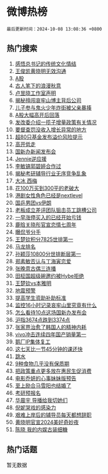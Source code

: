 # 微博热榜

`最后更新时间：2024-10-08 13:08:36 +0800`

## 热门搜索

1. [感悟总书记的传统文化情结](https://m.weibo.cn/search?containerid=100103type%3D1%26t%3D10%26q%3D%23%E6%84%9F%E6%82%9F%E6%80%BB%E4%B9%A6%E8%AE%B0%E7%9A%84%E4%BC%A0%E7%BB%9F%E6%96%87%E5%8C%96%E6%83%85%E7%BB%93%23&stream_entry_id=51&isnewpage=1&extparam=seat%3D1%26cate%3D10103%26filter_type%3Drealtimehot%26stream_entry_id%3D51%26c_type%3D51%26q%3D%2523%25E6%2584%259F%25E6%2582%259F%25E6%2580%25BB%25E4%25B9%25A6%25E8%25AE%25B0%25E7%259A%2584%25E4%25BC%25A0%25E7%25BB%259F%25E6%2596%2587%25E5%258C%2596%25E6%2583%2585%25E7%25BB%2593%2523%26pos%3D0%26dgr%3D0%26display_time%3D1728364115%26pre_seqid%3D172836411537601181360104)
1. [王俊凯黄晓明无效沟通](https://m.weibo.cn/search?containerid=100103type%3D1%26t%3D10%26q%3D%E7%8E%8B%E4%BF%8A%E5%87%AF%E9%BB%84%E6%99%93%E6%98%8E%E6%97%A0%E6%95%88%E6%B2%9F%E9%80%9A&stream_entry_id=31&isnewpage=1&extparam=seat%3D1%26band_rank%3D1%26lcate%3D5001%26stream_entry_id%3D31%26pos%3D0%26dgr%3D0%26flag%3D1%26filter_type%3Drealtimehot%26realpos%3D1%26c_type%3D31%26q%3D%25E7%258E%258B%25E4%25BF%258A%25E5%2587%25AF%25E9%25BB%2584%25E6%2599%2593%25E6%2598%258E%25E6%2597%25A0%25E6%2595%2588%25E6%25B2%259F%25E9%2580%259A%26cate%3D5001%26display_time%3D1728364115%26pre_seqid%3D172836411537601181360104)
1. [A股](https://m.weibo.cn/search?containerid=100103type%3D1%26t%3D10%26q%3DA%E8%82%A1&stream_entry_id=31&isnewpage=1&extparam=seat%3D1%26band_rank%3D2%26lcate%3D5001%26stream_entry_id%3D31%26pos%3D1%26dgr%3D0%26flag%3D2%26filter_type%3Drealtimehot%26realpos%3D2%26c_type%3D31%26q%3DA%25E8%2582%25A1%26cate%3D5001%26display_time%3D1728364115%26pre_seqid%3D172836411537601181360104)
1. [古人笔下的浪漫秋意](https://m.weibo.cn/search?containerid=100103type%3D1%26t%3D10%26q%3D%23%E5%8F%A4%E4%BA%BA%E7%AC%94%E4%B8%8B%E7%9A%84%E6%B5%AA%E6%BC%AB%E7%A7%8B%E6%84%8F%23&stream_entry_id=31&isnewpage=1&extparam=seat%3D1%26band_rank%3D3%26lcate%3D5001%26stream_entry_id%3D31%26pos%3D2%26dgr%3D0%26flag%3D1%26filter_type%3Drealtimehot%26realpos%3D3%26c_type%3D31%26q%3D%2523%25E5%258F%25A4%25E4%25BA%25BA%25E7%25AC%2594%25E4%25B8%258B%25E7%259A%2584%25E6%25B5%25AA%25E6%25BC%25AB%25E7%25A7%258B%25E6%2584%258F%2523%26cate%3D5001%26display_time%3D1728364115%26pre_seqid%3D172836411537601181360104)
1. [卢昱晓工作室声明](https://m.weibo.cn/search?containerid=100103type%3D1%26t%3D10%26q%3D%23%E5%8D%A2%E6%98%B1%E6%99%93%E5%B7%A5%E4%BD%9C%E5%AE%A4%E5%A3%B0%E6%98%8E%23&stream_entry_id=31&isnewpage=1&extparam=seat%3D1%26band_rank%3D4%26lcate%3D5001%26stream_entry_id%3D31%26pos%3D3%26dgr%3D0%26flag%3D1%26filter_type%3Drealtimehot%26realpos%3D4%26c_type%3D31%26q%3D%2523%25E5%258D%25A2%25E6%2598%25B1%25E6%2599%2593%25E5%25B7%25A5%25E4%25BD%259C%25E5%25AE%25A4%25E5%25A3%25B0%25E6%2598%258E%2523%26cate%3D5001%26display_time%3D1728364115%26pre_seqid%3D172836411537601181360104)
1. [揭秘擅闯哀牢山博主背后公司](https://m.weibo.cn/search?containerid=100103type%3D1%26t%3D10%26q%3D%23%E6%8F%AD%E7%A7%98%E6%93%85%E9%97%AF%E5%93%80%E7%89%A2%E5%B1%B1%E5%8D%9A%E4%B8%BB%E8%83%8C%E5%90%8E%E5%85%AC%E5%8F%B8%23&stream_entry_id=31&isnewpage=1&extparam=seat%3D1%26band_rank%3D5%26lcate%3D5001%26stream_entry_id%3D31%26pos%3D4%26dgr%3D0%26flag%3D1%26filter_type%3Drealtimehot%26realpos%3D5%26c_type%3D31%26q%3D%2523%25E6%258F%25AD%25E7%25A7%2598%25E6%2593%2585%25E9%2597%25AF%25E5%2593%2580%25E7%2589%25A2%25E5%25B1%25B1%25E5%258D%259A%25E4%25B8%25BB%25E8%2583%258C%25E5%2590%258E%25E5%2585%25AC%25E5%258F%25B8%2523%26cate%3D5001%26display_time%3D1728364115%26pre_seqid%3D172836411537601181360104)
1. [儿子参与鬼火少年炸街被父亲暴揍](https://m.weibo.cn/search?containerid=100103type%3D1%26t%3D10%26q%3D%23%E5%84%BF%E5%AD%90%E5%8F%82%E4%B8%8E%E9%AC%BC%E7%81%AB%E5%B0%91%E5%B9%B4%E7%82%B8%E8%A1%97%E8%A2%AB%E7%88%B6%E4%BA%B2%E6%9A%B4%E6%8F%8D%23&stream_entry_id=31&isnewpage=1&extparam=seat%3D1%26band_rank%3D6%26lcate%3D5001%26stream_entry_id%3D31%26pos%3D5%26dgr%3D0%26flag%3D0%26filter_type%3Drealtimehot%26realpos%3D6%26c_type%3D31%26q%3D%2523%25E5%2584%25BF%25E5%25AD%2590%25E5%258F%2582%25E4%25B8%258E%25E9%25AC%25BC%25E7%2581%25AB%25E5%25B0%2591%25E5%25B9%25B4%25E7%2582%25B8%25E8%25A1%2597%25E8%25A2%25AB%25E7%2588%25B6%25E4%25BA%25B2%25E6%259A%25B4%25E6%258F%258D%2523%26cate%3D5001%26display_time%3D1728364115%26pre_seqid%3D172836411537601181360104)
1. [A股大幅高开后回落](https://m.weibo.cn/search?containerid=100103type%3D1%26t%3D10%26q%3D%23A%E8%82%A1%E5%A4%A7%E5%B9%85%E9%AB%98%E5%BC%80%E5%90%8E%E5%9B%9E%E8%90%BD%23&stream_entry_id=31&isnewpage=1&extparam=seat%3D1%26band_rank%3D7%26lcate%3D5001%26stream_entry_id%3D31%26pos%3D6%26dgr%3D0%26flag%3D0%26filter_type%3Drealtimehot%26realpos%3D7%26c_type%3D31%26q%3D%2523A%25E8%2582%25A1%25E5%25A4%25A7%25E5%25B9%2585%25E9%25AB%2598%25E5%25BC%2580%25E5%2590%258E%25E5%259B%259E%25E8%2590%25BD%2523%26cate%3D5001%26display_time%3D1728364115%26pre_seqid%3D172836411537601181360104)
1. [发改委介绍一揽子增量政策有关情况](https://m.weibo.cn/search?containerid=100103type%3D1%26t%3D10%26q%3D%23%E5%8F%91%E6%94%B9%E5%A7%94%E4%BB%8B%E7%BB%8D%E4%B8%80%E6%8F%BD%E5%AD%90%E5%A2%9E%E9%87%8F%E6%94%BF%E7%AD%96%E6%9C%89%E5%85%B3%E6%83%85%E5%86%B5%23&stream_entry_id=31&isnewpage=1&extparam=seat%3D1%26band_rank%3D8%26lcate%3D5001%26stream_entry_id%3D31%26pos%3D7%26dgr%3D0%26flag%3D0%26filter_type%3Drealtimehot%26realpos%3D8%26c_type%3D31%26q%3D%2523%25E5%258F%2591%25E6%2594%25B9%25E5%25A7%2594%25E4%25BB%258B%25E7%25BB%258D%25E4%25B8%2580%25E6%258F%25BD%25E5%25AD%2590%25E5%25A2%259E%25E9%2587%258F%25E6%2594%25BF%25E7%25AD%2596%25E6%259C%2589%25E5%2585%25B3%25E6%2583%2585%25E5%2586%25B5%2523%26cate%3D5001%26display_time%3D1728364115%26pre_seqid%3D172836411537601181360104)
1. [要督查罚没收入增长异常的地方](https://m.weibo.cn/search?containerid=100103type%3D1%26t%3D10%26q%3D%23%E8%A6%81%E7%9D%A3%E6%9F%A5%E7%BD%9A%E6%B2%A1%E6%94%B6%E5%85%A5%E5%A2%9E%E9%95%BF%E5%BC%82%E5%B8%B8%E7%9A%84%E5%9C%B0%E6%96%B9%23&stream_entry_id=31&isnewpage=1&extparam=seat%3D1%26band_rank%3D9%26lcate%3D5001%26stream_entry_id%3D31%26pos%3D8%26dgr%3D0%26flag%3D1%26filter_type%3Drealtimehot%26realpos%3D9%26c_type%3D31%26q%3D%2523%25E8%25A6%2581%25E7%259D%25A3%25E6%259F%25A5%25E7%25BD%259A%25E6%25B2%25A1%25E6%2594%25B6%25E5%2585%25A5%25E5%25A2%259E%25E9%2595%25BF%25E5%25BC%2582%25E5%25B8%25B8%25E7%259A%2584%25E5%259C%25B0%25E6%2596%25B9%2523%26cate%3D5001%26display_time%3D1728364115%26pre_seqid%3D172836411537601181360104)
1. [超80只基金发布溢价风险提示](https://m.weibo.cn/search?containerid=100103type%3D1%26t%3D10%26q%3D%23%E8%B6%8580%E5%8F%AA%E5%9F%BA%E9%87%91%E5%8F%91%E5%B8%83%E6%BA%A2%E4%BB%B7%E9%A3%8E%E9%99%A9%E6%8F%90%E7%A4%BA%23&stream_entry_id=31&isnewpage=1&extparam=seat%3D1%26band_rank%3D10%26lcate%3D5001%26stream_entry_id%3D31%26pos%3D9%26dgr%3D0%26flag%3D1%26filter_type%3Drealtimehot%26realpos%3D10%26c_type%3D31%26q%3D%2523%25E8%25B6%258580%25E5%258F%25AA%25E5%259F%25BA%25E9%2587%2591%25E5%258F%2591%25E5%25B8%2583%25E6%25BA%25A2%25E4%25BB%25B7%25E9%25A3%258E%25E9%2599%25A9%25E6%258F%2590%25E7%25A4%25BA%2523%26cate%3D5001%26display_time%3D1728364115%26pre_seqid%3D172836411537601181360104)
1. [高开低走](https://m.weibo.cn/search?containerid=100103type%3D1%26t%3D10%26q%3D%E9%AB%98%E5%BC%80%E4%BD%8E%E8%B5%B0&stream_entry_id=31&isnewpage=1&extparam=seat%3D1%26band_rank%3D11%26lcate%3D5001%26stream_entry_id%3D31%26pos%3D10%26dgr%3D0%26flag%3D2%26filter_type%3Drealtimehot%26realpos%3D11%26c_type%3D31%26q%3D%25E9%25AB%2598%25E5%25BC%2580%25E4%25BD%258E%25E8%25B5%25B0%26cate%3D5001%26display_time%3D1728364115%26pre_seqid%3D172836411537601181360104)
1. [国新办新闻发布会](https://m.weibo.cn/search?containerid=100103type%3D1%26t%3D10%26q%3D%23%E5%9B%BD%E6%96%B0%E5%8A%9E%E6%96%B0%E9%97%BB%E5%8F%91%E5%B8%83%E4%BC%9A%23&stream_entry_id=31&isnewpage=1&extparam=seat%3D1%26band_rank%3D12%26lcate%3D5001%26stream_entry_id%3D31%26pos%3D11%26dgr%3D0%26flag%3D0%26filter_type%3Drealtimehot%26realpos%3D12%26c_type%3D31%26q%3D%2523%25E5%259B%25BD%25E6%2596%25B0%25E5%258A%259E%25E6%2596%25B0%25E9%2597%25BB%25E5%258F%2591%25E5%25B8%2583%25E4%25BC%259A%2523%26cate%3D5001%26display_time%3D1728364115%26pre_seqid%3D172836411537601181360104)
1. [Jennie逆应援](https://m.weibo.cn/search?containerid=100103type%3D1%26t%3D10%26q%3DJennie%E9%80%86%E5%BA%94%E6%8F%B4&stream_entry_id=31&isnewpage=1&extparam=seat%3D1%26band_rank%3D13%26lcate%3D5001%26stream_entry_id%3D31%26pos%3D12%26dgr%3D0%26flag%3D1%26filter_type%3Drealtimehot%26realpos%3D13%26c_type%3D31%26q%3DJennie%25E9%2580%2586%25E5%25BA%2594%25E6%258F%25B4%26cate%3D5001%26display_time%3D1728364115%26pre_seqid%3D172836411537601181360104)
1. [李敏镐郭碧婷合作过](https://m.weibo.cn/search?containerid=100103type%3D1%26t%3D10%26q%3D%E6%9D%8E%E6%95%8F%E9%95%90%E9%83%AD%E7%A2%A7%E5%A9%B7%E5%90%88%E4%BD%9C%E8%BF%87&stream_entry_id=31&isnewpage=1&extparam=seat%3D1%26band_rank%3D14%26lcate%3D5001%26stream_entry_id%3D31%26pos%3D13%26dgr%3D0%26flag%3D1%26filter_type%3Drealtimehot%26realpos%3D14%26c_type%3D31%26q%3D%25E6%259D%258E%25E6%2595%258F%25E9%2595%2590%25E9%2583%25AD%25E7%25A2%25A7%25E5%25A9%25B7%25E5%2590%2588%25E4%25BD%259C%25E8%25BF%2587%26cate%3D5001%26display_time%3D1728364115%26pre_seqid%3D172836411537601181360104)
1. [揭秘考研辅导行业无序竞争乱象](https://m.weibo.cn/search?containerid=100103type%3D1%26t%3D10%26q%3D%23%E6%8F%AD%E7%A7%98%E8%80%83%E7%A0%94%E8%BE%85%E5%AF%BC%E8%A1%8C%E4%B8%9A%E6%97%A0%E5%BA%8F%E7%AB%9E%E4%BA%89%E4%B9%B1%E8%B1%A1%23&stream_entry_id=31&isnewpage=1&extparam=seat%3D1%26band_rank%3D15%26lcate%3D5001%26stream_entry_id%3D31%26pos%3D14%26dgr%3D0%26flag%3D1%26filter_type%3Drealtimehot%26realpos%3D15%26c_type%3D31%26q%3D%2523%25E6%258F%25AD%25E7%25A7%2598%25E8%2580%2583%25E7%25A0%2594%25E8%25BE%2585%25E5%25AF%25BC%25E8%25A1%258C%25E4%25B8%259A%25E6%2597%25A0%25E5%25BA%258F%25E7%25AB%259E%25E4%25BA%2589%25E4%25B9%25B1%25E8%25B1%25A1%2523%26cate%3D5001%26display_time%3D1728364115%26pre_seqid%3D172836411537601181360104)
1. [大冰 西梅](https://m.weibo.cn/search?containerid=100103type%3D1%26t%3D10%26q%3D%E5%A4%A7%E5%86%B0+%E8%A5%BF%E6%A2%85&stream_entry_id=31&isnewpage=1&extparam=seat%3D1%26band_rank%3D16%26lcate%3D5001%26stream_entry_id%3D31%26pos%3D15%26dgr%3D0%26flag%3D1%26filter_type%3Drealtimehot%26realpos%3D16%26c_type%3D31%26q%3D%25E5%25A4%25A7%25E5%2586%25B0%2520%25E8%25A5%25BF%25E6%25A2%2585%26cate%3D5001%26display_time%3D1728364115%26pre_seqid%3D172836411537601181360104)
1. [花100万买到300平的老破大](https://m.weibo.cn/search?containerid=100103type%3D1%26t%3D10%26q%3D%E8%8A%B1100%E4%B8%87%E4%B9%B0%E5%88%B0300%E5%B9%B3%E7%9A%84%E8%80%81%E7%A0%B4%E5%A4%A7&stream_entry_id=31&isnewpage=1&extparam=seat%3D1%26band_rank%3D17%26lcate%3D5001%26stream_entry_id%3D31%26pos%3D16%26dgr%3D0%26flag%3D1%26filter_type%3Drealtimehot%26realpos%3D17%26c_type%3D31%26q%3D%25E8%258A%25B1100%25E4%25B8%2587%25E4%25B9%25B0%25E5%2588%25B0300%25E5%25B9%25B3%25E7%259A%2584%25E8%2580%2581%25E7%25A0%25B4%25E5%25A4%25A7%26cate%3D5001%26display_time%3D1728364115%26pre_seqid%3D172836411537601181360104)
1. [港剧女性角色已经是nextlevel](https://m.weibo.cn/search?containerid=100103type%3D1%26t%3D10%26q%3D%E6%B8%AF%E5%89%A7%E5%A5%B3%E6%80%A7%E8%A7%92%E8%89%B2%E5%B7%B2%E7%BB%8F%E6%98%AFnextlevel&stream_entry_id=31&isnewpage=1&extparam=seat%3D1%26band_rank%3D18%26lcate%3D5001%26stream_entry_id%3D31%26pos%3D17%26dgr%3D0%26flag%3D1%26filter_type%3Drealtimehot%26realpos%3D18%26c_type%3D31%26q%3D%25E6%25B8%25AF%25E5%2589%25A7%25E5%25A5%25B3%25E6%2580%25A7%25E8%25A7%2592%25E8%2589%25B2%25E5%25B7%25B2%25E7%25BB%258F%25E6%2598%25AFnextlevel%26cate%3D5001%26display_time%3D1728364115%26pre_seqid%3D172836411537601181360104)
1. [国乒男团vs伊朗](https://m.weibo.cn/search?containerid=100103type%3D1%26t%3D10%26q%3D%23%E5%9B%BD%E4%B9%92%E7%94%B7%E5%9B%A2vs%E4%BC%8A%E6%9C%97%23&stream_entry_id=31&isnewpage=1&extparam=seat%3D1%26band_rank%3D19%26lcate%3D5001%26stream_entry_id%3D31%26pos%3D18%26dgr%3D0%26flag%3D1%26filter_type%3Drealtimehot%26realpos%3D19%26c_type%3D31%26q%3D%2523%25E5%259B%25BD%25E4%25B9%2592%25E7%2594%25B7%25E5%259B%25A2vs%25E4%25BC%258A%25E6%259C%2597%2523%26cate%3D5001%26display_time%3D1728364115%26pre_seqid%3D172836411537601181360104)
1. [老板成立差评团队狙击员工跳槽公司](https://m.weibo.cn/search?containerid=100103type%3D1%26t%3D10%26q%3D%23%E8%80%81%E6%9D%BF%E6%88%90%E7%AB%8B%E5%B7%AE%E8%AF%84%E5%9B%A2%E9%98%9F%E7%8B%99%E5%87%BB%E5%91%98%E5%B7%A5%E8%B7%B3%E6%A7%BD%E5%85%AC%E5%8F%B8%23&stream_entry_id=31&isnewpage=1&extparam=seat%3D1%26band_rank%3D20%26lcate%3D5001%26stream_entry_id%3D31%26pos%3D19%26dgr%3D0%26flag%3D1%26filter_type%3Drealtimehot%26realpos%3D20%26c_type%3D31%26q%3D%2523%25E8%2580%2581%25E6%259D%25BF%25E6%2588%2590%25E7%25AB%258B%25E5%25B7%25AE%25E8%25AF%2584%25E5%259B%25A2%25E9%2598%259F%25E7%258B%2599%25E5%2587%25BB%25E5%2591%2598%25E5%25B7%25A5%25E8%25B7%25B3%25E6%25A7%25BD%25E5%2585%25AC%25E5%258F%25B8%2523%26cate%3D5001%26display_time%3D1728364115%26pre_seqid%3D172836411537601181360104)
1. [一早涨停买入的已经开始亏钱](https://m.weibo.cn/search?containerid=100103type%3D1%26t%3D10%26q%3D%23%E4%B8%80%E6%97%A9%E6%B6%A8%E5%81%9C%E4%B9%B0%E5%85%A5%E7%9A%84%E5%B7%B2%E7%BB%8F%E5%BC%80%E5%A7%8B%E4%BA%8F%E9%92%B1%23&stream_entry_id=31&isnewpage=1&extparam=seat%3D1%26band_rank%3D21%26lcate%3D5001%26stream_entry_id%3D31%26pos%3D20%26dgr%3D0%26flag%3D1%26filter_type%3Drealtimehot%26realpos%3D21%26c_type%3D31%26q%3D%2523%25E4%25B8%2580%25E6%2597%25A9%25E6%25B6%25A8%25E5%2581%259C%25E4%25B9%25B0%25E5%2585%25A5%25E7%259A%2584%25E5%25B7%25B2%25E7%25BB%258F%25E5%25BC%2580%25E5%25A7%258B%25E4%25BA%258F%25E9%2592%25B1%2523%26cate%3D5001%26display_time%3D1728364115%26pre_seqid%3D172836411537601181360104)
1. [鹿晗关晓彤官宣恋情七周年](https://m.weibo.cn/search?containerid=100103type%3D1%26t%3D10%26q%3D%23%E9%B9%BF%E6%99%97%E5%85%B3%E6%99%93%E5%BD%A4%E5%AE%98%E5%AE%A3%E6%81%8B%E6%83%85%E4%B8%83%E5%91%A8%E5%B9%B4%23&stream_entry_id=31&isnewpage=1&extparam=seat%3D1%26band_rank%3D22%26lcate%3D5001%26stream_entry_id%3D31%26pos%3D21%26dgr%3D0%26flag%3D0%26filter_type%3Drealtimehot%26realpos%3D22%26c_type%3D31%26q%3D%2523%25E9%25B9%25BF%25E6%2599%2597%25E5%2585%25B3%25E6%2599%2593%25E5%25BD%25A4%25E5%25AE%2598%25E5%25AE%25A3%25E6%2581%258B%25E6%2583%2585%25E4%25B8%2583%25E5%2591%25A8%25E5%25B9%25B4%2523%26cate%3D5001%26display_time%3D1728364115%26pre_seqid%3D172836411537601181360104)
1. [曝侃爷分手](https://m.weibo.cn/search?containerid=100103type%3D1%26t%3D10%26q%3D%23%E6%9B%9D%E4%BE%83%E7%88%B7%E5%88%86%E6%89%8B%23&stream_entry_id=31&isnewpage=1&extparam=seat%3D1%26band_rank%3D23%26lcate%3D5001%26stream_entry_id%3D31%26pos%3D22%26dgr%3D0%26flag%3D2%26filter_type%3Drealtimehot%26realpos%3D23%26c_type%3D31%26q%3D%2523%25E6%259B%259D%25E4%25BE%2583%25E7%2588%25B7%25E5%2588%2586%25E6%2589%258B%2523%26cate%3D5001%26display_time%3D1728364115%26pre_seqid%3D172836411537601181360104)
1. [王楚钦积分7825世排第一](https://m.weibo.cn/search?containerid=100103type%3D1%26t%3D10%26q%3D%23%E7%8E%8B%E6%A5%9A%E9%92%A6%E7%A7%AF%E5%88%867825%E4%B8%96%E6%8E%92%E7%AC%AC%E4%B8%80%23&stream_entry_id=31&isnewpage=1&extparam=seat%3D1%26band_rank%3D24%26lcate%3D5001%26stream_entry_id%3D31%26pos%3D23%26dgr%3D0%26flag%3D2%26filter_type%3Drealtimehot%26realpos%3D24%26c_type%3D31%26q%3D%2523%25E7%258E%258B%25E6%25A5%259A%25E9%2592%25A6%25E7%25A7%25AF%25E5%2588%25867825%25E4%25B8%2596%25E6%258E%2592%25E7%25AC%25AC%25E4%25B8%2580%2523%26cate%3D5001%26display_time%3D1728364115%26pre_seqid%3D172836411537601181360104)
1. [马龙排名](https://m.weibo.cn/search?containerid=100103type%3D1%26t%3D10%26q%3D%E9%A9%AC%E9%BE%99%E6%8E%92%E5%90%8D&stream_entry_id=31&isnewpage=1&extparam=seat%3D1%26band_rank%3D25%26lcate%3D5001%26stream_entry_id%3D31%26pos%3D24%26dgr%3D0%26flag%3D0%26filter_type%3Drealtimehot%26realpos%3D25%26c_type%3D31%26q%3D%25E9%25A9%25AC%25E9%25BE%2599%25E6%258E%2592%25E5%2590%258D%26cate%3D5001%26display_time%3D1728364115%26pre_seqid%3D172836411537601181360104)
1. [孙颖莎10800分世排断层第一](https://m.weibo.cn/search?containerid=100103type%3D1%26t%3D10%26q%3D%23%E5%AD%99%E9%A2%96%E8%8E%8E10800%E5%88%86%E4%B8%96%E6%8E%92%E6%96%AD%E5%B1%82%E7%AC%AC%E4%B8%80%23&stream_entry_id=31&isnewpage=1&extparam=seat%3D1%26band_rank%3D26%26lcate%3D5001%26stream_entry_id%3D31%26pos%3D25%26dgr%3D0%26flag%3D0%26filter_type%3Drealtimehot%26realpos%3D26%26c_type%3D31%26q%3D%2523%25E5%25AD%2599%25E9%25A2%2596%25E8%258E%258E10800%25E5%2588%2586%25E4%25B8%2596%25E6%258E%2592%25E6%2596%25AD%25E5%25B1%2582%25E7%25AC%25AC%25E4%25B8%2580%2523%26cate%3D5001%26display_time%3D1728364115%26pre_seqid%3D172836411537601181360104)
1. [郑素敏否认与丁海寅恋爱](https://m.weibo.cn/search?containerid=100103type%3D1%26t%3D10%26q%3D%23%E9%83%91%E7%B4%A0%E6%95%8F%E5%90%A6%E8%AE%A4%E4%B8%8E%E4%B8%81%E6%B5%B7%E5%AF%85%E6%81%8B%E7%88%B1%23&stream_entry_id=31&isnewpage=1&extparam=seat%3D1%26band_rank%3D27%26lcate%3D5001%26stream_entry_id%3D31%26pos%3D26%26dgr%3D0%26flag%3D1%26filter_type%3Drealtimehot%26realpos%3D27%26c_type%3D31%26q%3D%2523%25E9%2583%2591%25E7%25B4%25A0%25E6%2595%258F%25E5%2590%25A6%25E8%25AE%25A4%25E4%25B8%258E%25E4%25B8%2581%25E6%25B5%25B7%25E5%25AF%2585%25E6%2581%258B%25E7%2588%25B1%2523%26cate%3D5001%26display_time%3D1728364115%26pre_seqid%3D172836411537601181360104)
1. [张晚意古偶三连播](https://m.weibo.cn/search?containerid=100103type%3D1%26t%3D10%26q%3D%E5%BC%A0%E6%99%9A%E6%84%8F%E5%8F%A4%E5%81%B6%E4%B8%89%E8%BF%9E%E6%92%AD&stream_entry_id=31&isnewpage=1&extparam=seat%3D1%26band_rank%3D28%26lcate%3D5001%26stream_entry_id%3D31%26pos%3D27%26dgr%3D0%26flag%3D1%26filter_type%3Drealtimehot%26realpos%3D28%26c_type%3D31%26q%3D%25E5%25BC%25A0%25E6%2599%259A%25E6%2584%258F%25E5%258F%25A4%25E5%2581%25B6%25E4%25B8%2589%25E8%25BF%259E%25E6%2592%25AD%26cate%3D5001%26display_time%3D1728364115%26pre_seqid%3D172836411537601181360104)
1. [田柾国超级碗邀约被Hybe拒绝](https://m.weibo.cn/search?containerid=100103type%3D1%26t%3D10%26q%3D%23%E7%94%B0%E6%9F%BE%E5%9B%BD%E8%B6%85%E7%BA%A7%E7%A2%97%E9%82%80%E7%BA%A6%E8%A2%ABHybe%E6%8B%92%E7%BB%9D%23&stream_entry_id=31&isnewpage=1&extparam=seat%3D1%26band_rank%3D29%26lcate%3D5001%26stream_entry_id%3D31%26pos%3D28%26dgr%3D0%26flag%3D1%26filter_type%3Drealtimehot%26realpos%3D29%26c_type%3D31%26q%3D%2523%25E7%2594%25B0%25E6%259F%25BE%25E5%259B%25BD%25E8%25B6%2585%25E7%25BA%25A7%25E7%25A2%2597%25E9%2582%2580%25E7%25BA%25A6%25E8%25A2%25ABHybe%25E6%258B%2592%25E7%25BB%259D%2523%26cate%3D5001%26display_time%3D1728364115%26pre_seqid%3D172836411537601181360104)
1. [王楚钦vs本雅明](https://m.weibo.cn/search?containerid=100103type%3D1%26t%3D10%26q%3D%23%E7%8E%8B%E6%A5%9A%E9%92%A6vs%E6%9C%AC%E9%9B%85%E6%98%8E%23&stream_entry_id=31&isnewpage=1&extparam=seat%3D1%26band_rank%3D30%26lcate%3D5001%26stream_entry_id%3D31%26pos%3D29%26dgr%3D0%26flag%3D1%26filter_type%3Drealtimehot%26realpos%3D30%26c_type%3D31%26q%3D%2523%25E7%258E%258B%25E6%25A5%259A%25E9%2592%25A6vs%25E6%259C%25AC%25E9%259B%2585%25E6%2598%258E%2523%26cate%3D5001%26display_time%3D1728364115%26pre_seqid%3D172836411537601181360104)
1. [地震预警](https://m.weibo.cn/search?containerid=100103type%3D1%26t%3D10%26q%3D%E5%9C%B0%E9%9C%87%E9%A2%84%E8%AD%A6&stream_entry_id=31&isnewpage=1&extparam=seat%3D1%26band_rank%3D31%26lcate%3D5001%26stream_entry_id%3D31%26pos%3D30%26dgr%3D0%26flag%3D0%26filter_type%3Drealtimehot%26realpos%3D31%26c_type%3D31%26q%3D%25E5%259C%25B0%25E9%259C%2587%25E9%25A2%2584%25E8%25AD%25A6%26cate%3D5001%26display_time%3D1728364115%26pre_seqid%3D172836411537601181360104)
1. [提高学生资助补助标准](https://m.weibo.cn/search?containerid=100103type%3D1%26t%3D10%26q%3D%23%E6%8F%90%E9%AB%98%E5%AD%A6%E7%94%9F%E8%B5%84%E5%8A%A9%E8%A1%A5%E5%8A%A9%E6%A0%87%E5%87%86%23&stream_entry_id=31&isnewpage=1&extparam=seat%3D1%26band_rank%3D32%26lcate%3D5001%26stream_entry_id%3D31%26pos%3D31%26dgr%3D0%26flag%3D0%26filter_type%3Drealtimehot%26realpos%3D32%26c_type%3D31%26q%3D%2523%25E6%258F%2590%25E9%25AB%2598%25E5%25AD%25A6%25E7%2594%259F%25E8%25B5%2584%25E5%258A%25A9%25E8%25A1%25A5%25E5%258A%25A9%25E6%25A0%2587%25E5%2587%2586%2523%26cate%3D5001%26display_time%3D1728364115%26pre_seqid%3D172836411537601181360104)
1. [监控16小时记录哀牢山里究竟有什么](https://m.weibo.cn/search?containerid=100103type%3D1%26t%3D10%26q%3D%23%E7%9B%91%E6%8E%A716%E5%B0%8F%E6%97%B6%E8%AE%B0%E5%BD%95%E5%93%80%E7%89%A2%E5%B1%B1%E9%87%8C%E7%A9%B6%E7%AB%9F%E6%9C%89%E4%BB%80%E4%B9%88%23&stream_entry_id=31&isnewpage=1&extparam=seat%3D1%26band_rank%3D33%26lcate%3D5001%26stream_entry_id%3D31%26pos%3D32%26dgr%3D0%26flag%3D0%26filter_type%3Drealtimehot%26realpos%3D33%26c_type%3D31%26q%3D%2523%25E7%259B%2591%25E6%258E%25A716%25E5%25B0%258F%25E6%2597%25B6%25E8%25AE%25B0%25E5%25BD%2595%25E5%2593%2580%25E7%2589%25A2%25E5%25B1%25B1%25E9%2587%258C%25E7%25A9%25B6%25E7%25AB%259F%25E6%259C%2589%25E4%25BB%2580%25E4%25B9%2588%2523%26cate%3D5001%26display_time%3D1728364115%26pre_seqid%3D172836411537601181360104)
1. [怎么看待10点这场国新办发布会](https://m.weibo.cn/search?containerid=100103type%3D1%26t%3D10%26q%3D%23%E6%80%8E%E4%B9%88%E7%9C%8B%E5%BE%8510%E7%82%B9%E8%BF%99%E5%9C%BA%E5%9B%BD%E6%96%B0%E5%8A%9E%E5%8F%91%E5%B8%83%E4%BC%9A%23&stream_entry_id=31&isnewpage=1&extparam=seat%3D1%26band_rank%3D34%26lcate%3D5001%26stream_entry_id%3D31%26pos%3D33%26dgr%3D0%26flag%3D0%26filter_type%3Drealtimehot%26realpos%3D34%26c_type%3D31%26q%3D%2523%25E6%2580%258E%25E4%25B9%2588%25E7%259C%258B%25E5%25BE%258510%25E7%2582%25B9%25E8%25BF%2599%25E5%259C%25BA%25E5%259B%25BD%25E6%2596%25B0%25E5%258A%259E%25E5%258F%2591%25E5%25B8%2583%25E4%25BC%259A%2523%26cate%3D5001%26display_time%3D1728364115%26pre_seqid%3D172836411537601181360104)
1. [沪指3674点跌到3374点](https://m.weibo.cn/search?containerid=100103type%3D1%26t%3D10%26q%3D%23%E6%B2%AA%E6%8C%873674%E7%82%B9%E8%B7%8C%E5%88%B03374%E7%82%B9%23&stream_entry_id=31&isnewpage=1&extparam=seat%3D1%26band_rank%3D35%26lcate%3D5001%26stream_entry_id%3D31%26pos%3D34%26dgr%3D0%26flag%3D1%26filter_type%3Drealtimehot%26realpos%3D35%26c_type%3D31%26q%3D%2523%25E6%25B2%25AA%25E6%258C%25873674%25E7%2582%25B9%25E8%25B7%258C%25E5%2588%25B03374%25E7%2582%25B9%2523%26cate%3D5001%26display_time%3D1728364115%26pre_seqid%3D172836411537601181360104)
1. [张家界治愈了韩国人的精神内耗](https://m.weibo.cn/search?containerid=100103type%3D1%26t%3D10%26q%3D%23%E5%BC%A0%E5%AE%B6%E7%95%8C%E6%B2%BB%E6%84%88%E4%BA%86%E9%9F%A9%E5%9B%BD%E4%BA%BA%E7%9A%84%E7%B2%BE%E7%A5%9E%E5%86%85%E8%80%97%23&stream_entry_id=31&isnewpage=1&extparam=seat%3D1%26band_rank%3D36%26lcate%3D5001%26stream_entry_id%3D31%26pos%3D35%26dgr%3D0%26flag%3D1%26filter_type%3Drealtimehot%26realpos%3D36%26c_type%3D31%26q%3D%2523%25E5%25BC%25A0%25E5%25AE%25B6%25E7%2595%258C%25E6%25B2%25BB%25E6%2584%2588%25E4%25BA%2586%25E9%259F%25A9%25E5%259B%25BD%25E4%25BA%25BA%25E7%259A%2584%25E7%25B2%25BE%25E7%25A5%259E%25E5%2586%2585%25E8%2580%2597%2523%26cate%3D5001%26display_time%3D1728364115%26pre_seqid%3D172836411537601181360104)
1. [vivo冲击连续四年国产销量第一](https://m.weibo.cn/search?containerid=100103type%3D1%26t%3D10%26q%3D%23vivo%E5%86%B2%E5%87%BB%E8%BF%9E%E7%BB%AD%E5%9B%9B%E5%B9%B4%E5%9B%BD%E4%BA%A7%E9%94%80%E9%87%8F%E7%AC%AC%E4%B8%80%23&stream_entry_id=31&isnewpage=1&extparam=seat%3D1%26band_rank%3D37%26lcate%3D5001%26stream_entry_id%3D31%26pos%3D36%26dgr%3D0%26flag%3D0%26adid%3D258115%26filter_type%3Drealtimehot%26realpos%3D37%26c_type%3D31%26q%3D%2523vivo%25E5%2586%25B2%25E5%2587%25BB%25E8%25BF%259E%25E7%25BB%25AD%25E5%259B%259B%25E5%25B9%25B4%25E5%259B%25BD%25E4%25BA%25A7%25E9%2594%2580%25E9%2587%258F%25E7%25AC%25AC%25E4%25B8%2580%2523%26cate%3D5001%26display_time%3D1728364115%26pre_seqid%3D172836411537601181360104)
1. [鹅厂IP集体复工](https://m.weibo.cn/search?containerid=100103type%3D1%26t%3D10%26q%3D%23%E9%B9%85%E5%8E%82IP%E9%9B%86%E4%BD%93%E5%A4%8D%E5%B7%A5%23&stream_entry_id=31&isnewpage=1&extparam=seat%3D1%26band_rank%3D38%26lcate%3D5001%26stream_entry_id%3D31%26pos%3D37%26dgr%3D0%26flag%3D1%26filter_type%3Drealtimehot%26realpos%3D38%26c_type%3D31%26q%3D%2523%25E9%25B9%2585%25E5%258E%2582IP%25E9%259B%2586%25E4%25BD%2593%25E5%25A4%258D%25E5%25B7%25A5%2523%26cate%3D5001%26display_time%3D1728364115%26pre_seqid%3D172836411537601181360104)
1. [这七天比一节45分钟的课还快](https://m.weibo.cn/search?containerid=100103type%3D1%26t%3D10%26q%3D%23%E8%BF%99%E4%B8%83%E5%A4%A9%E6%AF%94%E4%B8%80%E8%8A%8245%E5%88%86%E9%92%9F%E7%9A%84%E8%AF%BE%E8%BF%98%E5%BF%AB%23&stream_entry_id=31&isnewpage=1&extparam=seat%3D1%26band_rank%3D39%26lcate%3D5001%26stream_entry_id%3D31%26pos%3D38%26dgr%3D0%26flag%3D1%26filter_type%3Drealtimehot%26realpos%3D39%26c_type%3D31%26q%3D%2523%25E8%25BF%2599%25E4%25B8%2583%25E5%25A4%25A9%25E6%25AF%2594%25E4%25B8%2580%25E8%258A%258245%25E5%2588%2586%25E9%2592%259F%25E7%259A%2584%25E8%25AF%25BE%25E8%25BF%2598%25E5%25BF%25AB%2523%26cate%3D5001%26display_time%3D1728364115%26pre_seqid%3D172836411537601181360104)
1. [跳水](https://m.weibo.cn/search?containerid=100103type%3D1%26t%3D10%26q%3D%E8%B7%B3%E6%B0%B4&stream_entry_id=31&isnewpage=1&extparam=seat%3D1%26band_rank%3D40%26lcate%3D5001%26stream_entry_id%3D31%26pos%3D39%26dgr%3D0%26flag%3D0%26filter_type%3Drealtimehot%26realpos%3D40%26c_type%3D31%26q%3D%25E8%25B7%25B3%25E6%25B0%25B4%26cate%3D5001%26display_time%3D1728364115%26pre_seqid%3D172836411537601181360104)
1. [9种食物几乎没有保质期](https://m.weibo.cn/search?containerid=100103type%3D1%26t%3D10%26q%3D%239%E7%A7%8D%E9%A3%9F%E7%89%A9%E5%87%A0%E4%B9%8E%E6%B2%A1%E6%9C%89%E4%BF%9D%E8%B4%A8%E6%9C%9F%23&stream_entry_id=31&isnewpage=1&extparam=seat%3D1%26band_rank%3D41%26lcate%3D5001%26stream_entry_id%3D31%26pos%3D40%26dgr%3D0%26flag%3D0%26filter_type%3Drealtimehot%26realpos%3D41%26c_type%3D31%26q%3D%25239%25E7%25A7%258D%25E9%25A3%259F%25E7%2589%25A9%25E5%2587%25A0%25E4%25B9%258E%25E6%25B2%25A1%25E6%259C%2589%25E4%25BF%259D%25E8%25B4%25A8%25E6%259C%259F%2523%26cate%3D5001%26display_time%3D1728364115%26pre_seqid%3D172836411537601181360104)
1. [把政策重点更多放在惠民生促消费](https://m.weibo.cn/search?containerid=100103type%3D1%26t%3D10%26q%3D%23%E6%8A%8A%E6%94%BF%E7%AD%96%E9%87%8D%E7%82%B9%E6%9B%B4%E5%A4%9A%E6%94%BE%E5%9C%A8%E6%83%A0%E6%B0%91%E7%94%9F%E4%BF%83%E6%B6%88%E8%B4%B9%23&stream_entry_id=31&isnewpage=1&extparam=seat%3D1%26band_rank%3D42%26lcate%3D5001%26stream_entry_id%3D31%26pos%3D41%26dgr%3D0%26flag%3D1%26filter_type%3Drealtimehot%26realpos%3D42%26c_type%3D31%26q%3D%2523%25E6%258A%258A%25E6%2594%25BF%25E7%25AD%2596%25E9%2587%258D%25E7%2582%25B9%25E6%259B%25B4%25E5%25A4%259A%25E6%2594%25BE%25E5%259C%25A8%25E6%2583%25A0%25E6%25B0%2591%25E7%2594%259F%25E4%25BF%2583%25E6%25B6%2588%25E8%25B4%25B9%2523%26cate%3D5001%26display_time%3D1728364115%26pre_seqid%3D172836411537601181360104)
1. [电影乔妍的心事妹妹版预告](https://m.weibo.cn/search?containerid=100103type%3D1%26t%3D10%26q%3D%23%E7%94%B5%E5%BD%B1%E4%B9%94%E5%A6%8D%E7%9A%84%E5%BF%83%E4%BA%8B%E5%A6%B9%E5%A6%B9%E7%89%88%E9%A2%84%E5%91%8A%23&stream_entry_id=31&isnewpage=1&extparam=seat%3D1%26band_rank%3D43%26lcate%3D5001%26stream_entry_id%3D31%26pos%3D42%26dgr%3D0%26flag%3D0%26filter_type%3Drealtimehot%26realpos%3D43%26c_type%3D31%26q%3D%2523%25E7%2594%25B5%25E5%25BD%25B1%25E4%25B9%2594%25E5%25A6%258D%25E7%259A%2584%25E5%25BF%2583%25E4%25BA%258B%25E5%25A6%25B9%25E5%25A6%25B9%25E7%2589%2588%25E9%25A2%2584%25E5%2591%258A%2523%26cate%3D5001%26display_time%3D1728364115%26pre_seqid%3D172836411537601181360104)
1. [至上励合马雪阳也结婚了](https://m.weibo.cn/search?containerid=100103type%3D1%26t%3D10%26q%3D%23%E8%87%B3%E4%B8%8A%E5%8A%B1%E5%90%88%E9%A9%AC%E9%9B%AA%E9%98%B3%E4%B9%9F%E7%BB%93%E5%A9%9A%E4%BA%86%23&stream_entry_id=31&isnewpage=1&extparam=seat%3D1%26band_rank%3D44%26lcate%3D5001%26stream_entry_id%3D31%26pos%3D43%26dgr%3D0%26flag%3D1%26filter_type%3Drealtimehot%26realpos%3D44%26c_type%3D31%26q%3D%2523%25E8%2587%25B3%25E4%25B8%258A%25E5%258A%25B1%25E5%2590%2588%25E9%25A9%25AC%25E9%259B%25AA%25E9%2598%25B3%25E4%25B9%259F%25E7%25BB%2593%25E5%25A9%259A%25E4%25BA%2586%2523%26cate%3D5001%26display_time%3D1728364115%26pre_seqid%3D172836411537601181360104)
1. [考研预报名](https://m.weibo.cn/search?containerid=100103type%3D1%26t%3D10%26q%3D%E8%80%83%E7%A0%94%E9%A2%84%E6%8A%A5%E5%90%8D&stream_entry_id=31&isnewpage=1&extparam=seat%3D1%26band_rank%3D45%26lcate%3D5001%26stream_entry_id%3D31%26pos%3D44%26dgr%3D0%26flag%3D1%26filter_type%3Drealtimehot%26realpos%3D45%26c_type%3D31%26q%3D%25E8%2580%2583%25E7%25A0%2594%25E9%25A2%2584%25E6%258A%25A5%25E5%2590%258D%26cate%3D5001%26display_time%3D1728364115%26pre_seqid%3D172836411537601181360104)
1. [华晨宇 导播给我切她们](https://m.weibo.cn/search?containerid=100103type%3D1%26t%3D10%26q%3D%E5%8D%8E%E6%99%A8%E5%AE%87+%E5%AF%BC%E6%92%AD%E7%BB%99%E6%88%91%E5%88%87%E5%A5%B9%E4%BB%AC&stream_entry_id=31&isnewpage=1&extparam=seat%3D1%26band_rank%3D46%26lcate%3D5001%26stream_entry_id%3D31%26pos%3D45%26dgr%3D0%26flag%3D1%26filter_type%3Drealtimehot%26realpos%3D46%26c_type%3D31%26q%3D%25E5%258D%258E%25E6%2599%25A8%25E5%25AE%2587%2520%25E5%25AF%25BC%25E6%2592%25AD%25E7%25BB%2599%25E6%2588%2591%25E5%2588%2587%25E5%25A5%25B9%25E4%25BB%25AC%26cate%3D5001%26display_time%3D1728364115%26pre_seqid%3D172836411537601181360104)
1. [倪妮哭戏的感染力](https://m.weibo.cn/search?containerid=100103type%3D1%26t%3D10%26q%3D%23%E5%80%AA%E5%A6%AE%E5%93%AD%E6%88%8F%E7%9A%84%E6%84%9F%E6%9F%93%E5%8A%9B%23&stream_entry_id=31&isnewpage=1&extparam=seat%3D1%26band_rank%3D47%26lcate%3D5001%26stream_entry_id%3D31%26pos%3D46%26dgr%3D0%26flag%3D0%26adid%3D258403%26filter_type%3Drealtimehot%26realpos%3D47%26c_type%3D31%26q%3D%2523%25E5%2580%25AA%25E5%25A6%25AE%25E5%2593%25AD%25E6%2588%258F%25E7%259A%2584%25E6%2584%259F%25E6%259F%2593%25E5%258A%259B%2523%26cate%3D5001%26display_time%3D1728364115%26pre_seqid%3D172836411537601181360104)
1. [艰难上岸后的辅导员每天都想辞职](https://m.weibo.cn/search?containerid=100103type%3D1%26t%3D10%26q%3D%23%E8%89%B0%E9%9A%BE%E4%B8%8A%E5%B2%B8%E5%90%8E%E7%9A%84%E8%BE%85%E5%AF%BC%E5%91%98%E6%AF%8F%E5%A4%A9%E9%83%BD%E6%83%B3%E8%BE%9E%E8%81%8C%23&stream_entry_id=31&isnewpage=1&extparam=seat%3D1%26band_rank%3D48%26lcate%3D5001%26stream_entry_id%3D31%26pos%3D47%26dgr%3D0%26flag%3D1%26filter_type%3Drealtimehot%26realpos%3D48%26c_type%3D31%26q%3D%2523%25E8%2589%25B0%25E9%259A%25BE%25E4%25B8%258A%25E5%25B2%25B8%25E5%2590%258E%25E7%259A%2584%25E8%25BE%2585%25E5%25AF%25BC%25E5%2591%2598%25E6%25AF%258F%25E5%25A4%25A9%25E9%2583%25BD%25E6%2583%25B3%25E8%25BE%259E%25E8%2581%258C%2523%26cate%3D5001%26display_time%3D1728364115%26pre_seqid%3D172836411537601181360104)
1. [黄晓明官宣2024美好奇妙夜](https://m.weibo.cn/search?containerid=100103type%3D1%26t%3D10%26q%3D%23%E9%BB%84%E6%99%93%E6%98%8E%E5%AE%98%E5%AE%A32024%E7%BE%8E%E5%A5%BD%E5%A5%87%E5%A6%99%E5%A4%9C%23&stream_entry_id=31&isnewpage=1&extparam=seat%3D1%26band_rank%3D49%26lcate%3D5001%26stream_entry_id%3D31%26pos%3D48%26dgr%3D0%26flag%3D1%26filter_type%3Drealtimehot%26realpos%3D49%26c_type%3D31%26q%3D%2523%25E9%25BB%2584%25E6%2599%2593%25E6%2598%258E%25E5%25AE%2598%25E5%25AE%25A32024%25E7%25BE%258E%25E5%25A5%25BD%25E5%25A5%2587%25E5%25A6%2599%25E5%25A4%259C%2523%26cate%3D5001%26display_time%3D1728364115%26pre_seqid%3D172836411537601181360104)
1. [陈晓 我的内娱古装细糠](https://m.weibo.cn/search?containerid=100103type%3D1%26t%3D10%26q%3D%E9%99%88%E6%99%93+%E6%88%91%E7%9A%84%E5%86%85%E5%A8%B1%E5%8F%A4%E8%A3%85%E7%BB%86%E7%B3%A0&stream_entry_id=31&isnewpage=1&extparam=seat%3D1%26band_rank%3D50%26lcate%3D5001%26stream_entry_id%3D31%26pos%3D49%26dgr%3D0%26flag%3D1%26filter_type%3Drealtimehot%26realpos%3D50%26c_type%3D31%26q%3D%25E9%2599%2588%25E6%2599%2593%2520%25E6%2588%2591%25E7%259A%2584%25E5%2586%2585%25E5%25A8%25B1%25E5%258F%25A4%25E8%25A3%2585%25E7%25BB%2586%25E7%25B3%25A0%26cate%3D5001%26display_time%3D1728364115%26pre_seqid%3D172836411537601181360104)

## 热门话题

暂无数据
